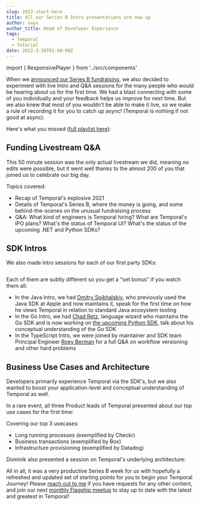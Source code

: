 ```yaml
---
slug: 2022-start-here
title: All our Series B Intro presentations are now up
author: swyx
author_title: Head of Developer Experience
tags:
  - Temporal
  - Tutorial
date: 2022-3-10T01:00:00Z
---
```


<!--truncate-->

import { ResponsivePlayer } from '../src/components'

When we [announced our Series B fundraising](https://www.youtube.com/watch?v=RA7gRSXUXls), we also decided to experiment with live Intro and Q&A sessions for the many people who would be hearing about us for the first time.
We had a blast connecting with some of you individually and your feedback helps us improve for next time.
But we also knew that most of you wouldn't be able to make it live, so we make a rule of recording it for you to catch up async! (Temporal is nothing if not good at async).

Here's what you missed ([full playlist here](https://www.youtube.com/watch?v=2HjnQlnA5eY&list=PLl9kRkvFJrlTbzEx02mzQP7H0HDGbuZuM)):

## Funding Livestream Q&A

<ResponsivePlayer url='https://www.youtube.com/watch?v=E40KwlxZJFI&t=634' />

This 50 minute session was the only actual livestream we did, meaning no edits were possible, but it went well thanks to the almost 200 of you that joined us to celebrate our big day.

Topics covered:

- Recap of Temporal's explosive 2021
- Details of Temporal's Series B, where the money is going, and some behind-the-scenes on the unusual fundraising process
- Q&A: What kind of engineers is Temporal hiring? What are Temporal's IPO plans? What's the status of Temporal UI? What's the status of the upcoming .NET and Python SDKs?

## SDK Intros

We also made intro sessions for each of our first party SDKs:

<div style="display: flex">
  <ResponsivePlayer url='https://www.youtube.com/watch?v=-KWutSkFda8' />
  <ResponsivePlayer url='https://www.youtube.com/watch?v=1RY2lWSuJaA' />
  <ResponsivePlayer url='https://www.youtube.com/watch?v=66zQ8nrW-mA' />
</div>

Each of them are subtly different so you get a "set bonus" if you watch them all:

- In the Java Intro, we had [Dmitry Spikhalskiy](https://www.linkedin.com/in/spikhalskiy/), who previously used the Java SDK at Apple and now maintains it, speak for the first time on how he views Temporal in relation to standard Java ecosystem tooling
- In the Go Intro, we had [Chad Retz](https://github.com/cretz), language wizard who maintains the Go SDK and is now working on [the upcoming Python SDK](https://github.com/temporalio/sdk-python), talk about his conceptual understanding of the Go SDK
- In the TypeScript Intro, we were joined by maintainer and SDK team Principal Engineer [Roey Berman](https://il.linkedin.com/in/roey-berman-05018029) for a full Q&A on workflow versioning and other hard problems

## Business Use Cases and Architecture

Developers primarily experience Temporal via the SDK's, but we also wanted to boost your application-level and conceptual understanding of Temporal as well.

In a rare event, all three Product leads of Temporal presented about our top use cases for the first time:

<ResponsivePlayer url='https://www.youtube.com/watch?v=eMf1fk9RmhY' />

Covering our top 3 usecases:

- Long running processes (exemplified by Checkr)
- Business transactions (exemplified by Box)
- Infrastructure provisioning (exemplified by Datadog)

Dominik also presented a session on Temporal's underlying architecture:

<ResponsivePlayer url='https://www.youtube.com/watch?v=wMUKhtRhlmY' />

All in all, it was a very productive Series B week for us with hopefully a refreshed and updated set of starting points for you to begin your Temporal Journey! Please [reach out to me](mailto:swyx@temporal.io) if you have requests for any other content, and join our next [monthly Flagship meetup](https://temporal.io/meetup) to stay up to date with the latest and greatest in Temporal!
